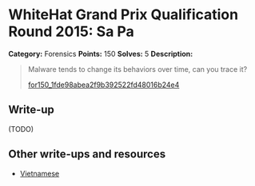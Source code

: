 # WhiteHat Grand Prix Qualification Round 2015: Sa Pa

**Category:** Forensics
**Points:** 150
**Solves:** 5
**Description:**

> Malware tends to change its behaviors over time, can you trace it?
> 
> [for150_1fde98abea2f9b392522fd48016b24e4](for150_1fde98abea2f9b392522fd48016b24e4)


## Write-up

(TODO)

## Other write-ups and resources

* [Vietnamese](https://blog.tinduong.pw/whitehat-grandprix-global-challenge/)
